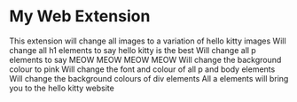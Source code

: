 # My Web Extension

This extension will change all images to a variation of hello kitty images
Will change all h1 elements to say hello kitty is the best
Will change all p elements to say MEOW MEOW MEOW MEOW
Will change the background colour to pink
Will change the font and colour of all p and body elements
Will change the background colours of div elements
All a elements will bring you to the hello kitty website